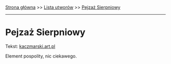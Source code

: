 [Strona główna](../index.md) >> [Lista utworów](../list.md) >> [Pejzaż Sierpniowy](406.md)

---

# Pejzaż Sierpniowy

Tekst: [kaczmarski.art.pl](https://www.kaczmarski.art.pl/tworczosc/wiersze/pejzaz-sierpniowy/)

Element pospolity, nic ciekawego.